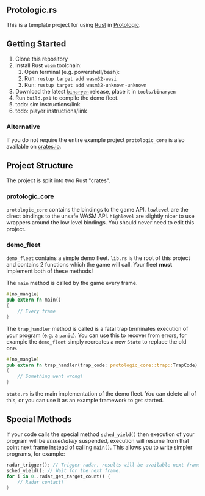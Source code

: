 ## Protologic.rs

This is a template project for using [Rust](https://www.rust-lang.org/) in [Protologic](https://github.com/Protologic).

## Getting Started

1. Clone this repository
2. Install Rust `wasm` toolchain:
   1. Open terminal (e.g. powershell/bash):
   2. Run: `rustup target add wasm32-wasi`
   3. Run: `rustup target add wasm32-unknown-unknown`
3. Download the latest [`binaryen`](https://github.com/WebAssembly/binaryen/releases/) release, place it in `tools/binaryen`
5. Run `build.ps1` to compile the demo fleet.
6. todo: sim instructions/link
7. todo: player instructions/link

### Alternative

If you do not require the entire example project `protologic_core` is also available on [crates.io](https://crates.io/crates/protologic_core).

## Project Structure

The project is split into two Rust "crates".

### protologic_core

`protologic_core` contains the bindings to the game API. `lowlevel` are the direct bindings to the unsafe WASM API. `highlevel` are slightly nicer to use wrappers around the low level bindings. You should never need to edit this project.

### demo_fleet

`demo_fleet` contains a simple demo fleet. `lib.rs` is the root of this project and contains 2 functions which the game will call. Your fleet **must** implement both of these methods!

The `main` method is called by the game every frame.
```rust
#[no_mangle]
pub extern fn main()
{
    // Every frame
}
```

The `trap_handler` method is called is a fatal trap terminates execution of your program (e.g. a `panic`). You can use this to recover from errors, for example the `demo_fleet` simply recreates a new `State` to replace the old one.
```rust
#[no_mangle]
pub extern fn trap_handler(trap_code: protologic_core::trap::TrapCode)
{
    // Something went wrong!
}
```

`state.rs` is the main implementation of the demo fleet. You can delete all of this, or you can use it as an example framework to get started.

## Special Methods

If your code calls the special method `sched_yield()` then execution of your program will be _immediately_ suspended, execution will resume from that point next frame instead of calling `main()`. This allows you to write simpler programs, for example:

```rust
radar_trigger(); // Trigger radar, results will be available next frame
sched_yield(); // Wait for the next frame.
for i in 0..radar_get_target_count() {
    // Radar contact!
}
```